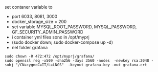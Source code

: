 set contaner variable to 

* port 6033, 8081, 3000
* docker_storage_size = 200
* set variable MYSQL_ROOT_PASSWORD, MYSQL_PASSWORD, GF_SECURITY_ADMIN_PASSWORD
* i container yml files sono in /opt/myprj
* (sudo docker down; sudo docker-compose up -d)
* nel folder grafana 
```
sudo chown -R 472:472 /opt/myprj/grafana/
sudo openssl req -x509 -sha256 -days 3560 -nodes  -newkey rsa:2048 -subj "/CN=cygnoC=IT/L=LNGS"  -keyout grafana.key -out grafana.crt
```

